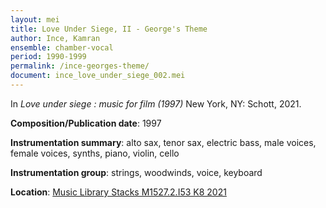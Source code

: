 ```yaml
---
layout: mei
title: Love Under Siege, II - George's Theme
author: Ince, Kamran
ensemble: chamber-vocal
period: 1990-1999
permalink: /ince-georges-theme/
document: ince_love_under_siege_002.mei
---
```


In *Love under siege : music for film (1997)* New York, NY: Schott, 2021.

**Composition/Publication date**: 1997

**Instrumentation summary**: alto sax, tenor sax, electric bass, male voices, female voices, synths, piano, violin, cello

**Instrumentation group**: strings, woodwinds, voice, keyboard

**Location**: <a href="https://tufts.primo.exlibrisgroup.com/permalink/01TUN_INST/1kc9gia/alma991018726334503851" target="_blank">Music Library Stacks M1527.2.I53 K8 2021</a>